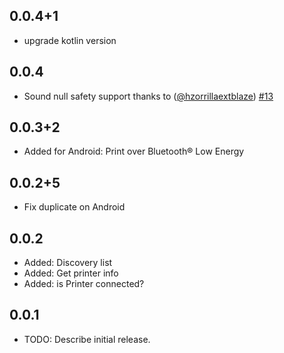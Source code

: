 ## 0.0.4+1
- upgrade kotlin version
## 0.0.4
- Sound null safety support thanks to ([@hzorrillaextblaze](https://github.com/hzorrillaextblaze)) [\#13](https://github.com/mrtungdev/flutter_zebra_sdk/issues/13)

## 0.0.3+2
- Added for Android: Print over Bluetooth® Low Energy

## 0.0.2+5

- Fix duplicate on Android

## 0.0.2

- Added: Discovery list
- Added: Get printer info
- Added: is Printer connected?

## 0.0.1

- TODO: Describe initial release.
